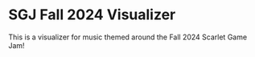 # SGJ Fall 2024 Visualizer

This is a visualizer for music themed around the Fall 2024 Scarlet Game Jam!
